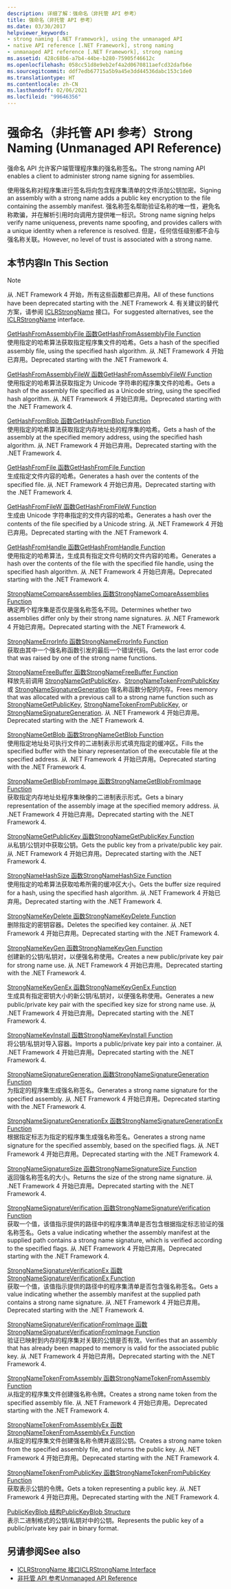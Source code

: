 ```yaml
---
description: 详细了解：强命名（非托管 API 参考）
title: 强命名（非托管 API 参考）
ms.date: 03/30/2017
helpviewer_keywords:
- strong naming [.NET Framework], using the unmanaged API
- native API reference [.NET Framework], strong naming
- unmanaged API reference [.NET Framework], strong naming
ms.assetid: 428c68b6-a7b4-44be-b280-75905f46612c
ms.openlocfilehash: 058cc51d8e9eb2ef4a2d0670811aefcd32dafb6e
ms.sourcegitcommit: ddf7edb67715a5b9a45e3dd44536dabc153c1de0
ms.translationtype: HT
ms.contentlocale: zh-CN
ms.lasthandoff: 02/06/2021
ms.locfileid: "99646356"
---
```

# <a name="strong-naming-unmanaged-api-reference"></a><span data-ttu-id="12d2b-103">强命名（非托管 API 参考）</span><span class="sxs-lookup"><span data-stu-id="12d2b-103">Strong Naming (Unmanaged API Reference)</span></span>

<span data-ttu-id="12d2b-104">强命名 API 允许客户端管理程序集的强名称签名。</span><span class="sxs-lookup"><span data-stu-id="12d2b-104">The strong naming API enables a client to administer strong name signing for assemblies.</span></span>  
  
 <span data-ttu-id="12d2b-105">使用强名称对程序集进行签名将向包含程序集清单的文件添加公钥加密。</span><span class="sxs-lookup"><span data-stu-id="12d2b-105">Signing an assembly with a strong name adds a public key encryption to the file containing the assembly manifest.</span></span> <span data-ttu-id="12d2b-106">强名称签名帮助验证名称的唯一性，避免名称欺骗，并在解析引用时向调用方提供唯一标识。</span><span class="sxs-lookup"><span data-stu-id="12d2b-106">Strong name signing helps verify name uniqueness, prevents name spoofing, and provides callers with a unique identity when a reference is resolved.</span></span> <span data-ttu-id="12d2b-107">但是，任何信任级别都不会与强名称关联。</span><span class="sxs-lookup"><span data-stu-id="12d2b-107">However, no level of trust is associated with a strong name.</span></span>  
  
## <a name="in-this-section"></a><span data-ttu-id="12d2b-108">本节内容</span><span class="sxs-lookup"><span data-stu-id="12d2b-108">In This Section</span></span>  
  
> [!NOTE]
> <span data-ttu-id="12d2b-109">从 .NET Framework 4 开始，所有这些函数都已弃用。</span><span class="sxs-lookup"><span data-stu-id="12d2b-109">All of these functions have been deprecated starting with the .NET Framework 4.</span></span> <span data-ttu-id="12d2b-110">有关建议的替代方案，请参阅 [ICLRStrongName](../hosting/iclrstrongname-interface.md) 接口。</span><span class="sxs-lookup"><span data-stu-id="12d2b-110">For suggested alternatives, see the [ICLRStrongName](../hosting/iclrstrongname-interface.md) interface.</span></span>  
  
 [<span data-ttu-id="12d2b-111">GetHashFromAssemblyFile 函数</span><span class="sxs-lookup"><span data-stu-id="12d2b-111">GetHashFromAssemblyFile Function</span></span>](gethashfromassemblyfile-function.md)  
 <span data-ttu-id="12d2b-112">使用指定的哈希算法获取指定程序集文件的哈希。</span><span class="sxs-lookup"><span data-stu-id="12d2b-112">Gets a hash of the specified assembly file, using the specified hash algorithm.</span></span> <span data-ttu-id="12d2b-113">从 .NET Framework 4 开始已弃用。</span><span class="sxs-lookup"><span data-stu-id="12d2b-113">Deprecated starting with the .NET Framework 4.</span></span>  
  
 [<span data-ttu-id="12d2b-114">GetHashFromAssemblyFileW 函数</span><span class="sxs-lookup"><span data-stu-id="12d2b-114">GetHashFromAssemblyFileW Function</span></span>](gethashfromassemblyfilew-function.md)  
 <span data-ttu-id="12d2b-115">使用指定的哈希算法获取指定为 Unicode 字符串的程序集文件的哈希。</span><span class="sxs-lookup"><span data-stu-id="12d2b-115">Gets a hash of the assembly file specified as a Unicode string, using the specified hash algorithm.</span></span> <span data-ttu-id="12d2b-116">从 .NET Framework 4 开始已弃用。</span><span class="sxs-lookup"><span data-stu-id="12d2b-116">Deprecated starting with the .NET Framework 4.</span></span>  
  
 [<span data-ttu-id="12d2b-117">GetHashFromBlob 函数</span><span class="sxs-lookup"><span data-stu-id="12d2b-117">GetHashFromBlob Function</span></span>](gethashfromblob-function.md)  
 <span data-ttu-id="12d2b-118">使用指定的哈希算法获取指定内存地址处的程序集的哈希。</span><span class="sxs-lookup"><span data-stu-id="12d2b-118">Gets a hash of the assembly at the specified memory address, using the specified hash algorithm.</span></span> <span data-ttu-id="12d2b-119">从 .NET Framework 4 开始已弃用。</span><span class="sxs-lookup"><span data-stu-id="12d2b-119">Deprecated starting with the .NET Framework 4.</span></span>  
  
 [<span data-ttu-id="12d2b-120">GetHashFromFile 函数</span><span class="sxs-lookup"><span data-stu-id="12d2b-120">GetHashFromFile Function</span></span>](gethashfromfile-function.md)  
 <span data-ttu-id="12d2b-121">生成指定文件内容的哈希。</span><span class="sxs-lookup"><span data-stu-id="12d2b-121">Generates a hash over the contents of the specified file.</span></span>  <span data-ttu-id="12d2b-122">从 .NET Framework 4 开始已弃用。</span><span class="sxs-lookup"><span data-stu-id="12d2b-122">Deprecated starting with the .NET Framework 4.</span></span>  
  
 [<span data-ttu-id="12d2b-123">GetHashFromFileW 函数</span><span class="sxs-lookup"><span data-stu-id="12d2b-123">GetHashFromFileW Function</span></span>](gethashfromfilew-function.md)  
 <span data-ttu-id="12d2b-124">生成由 Unicode 字符串指定的文件内容的哈希。</span><span class="sxs-lookup"><span data-stu-id="12d2b-124">Generates a hash over the contents of the file specified by a Unicode string.</span></span> <span data-ttu-id="12d2b-125">从 .NET Framework 4 开始已弃用。</span><span class="sxs-lookup"><span data-stu-id="12d2b-125">Deprecated starting with the .NET Framework 4.</span></span>  
  
 [<span data-ttu-id="12d2b-126">GetHashFromHandle 函数</span><span class="sxs-lookup"><span data-stu-id="12d2b-126">GetHashFromHandle Function</span></span>](gethashfromhandle-function.md)  
 <span data-ttu-id="12d2b-127">使用指定的哈希算法，生成具有指定文件句柄的文件内容的哈希。</span><span class="sxs-lookup"><span data-stu-id="12d2b-127">Generates a hash over the contents of the file with the specified file handle, using the specified hash algorithm.</span></span>  <span data-ttu-id="12d2b-128">从 .NET Framework 4 开始已弃用。</span><span class="sxs-lookup"><span data-stu-id="12d2b-128">Deprecated starting with the .NET Framework 4.</span></span>  
  
 [<span data-ttu-id="12d2b-129">StrongNameCompareAssemblies 函数</span><span class="sxs-lookup"><span data-stu-id="12d2b-129">StrongNameCompareAssemblies Function</span></span>](strongnamecompareassemblies-function.md)  
 <span data-ttu-id="12d2b-130">确定两个程序集是否仅是强名称签名不同。</span><span class="sxs-lookup"><span data-stu-id="12d2b-130">Determines whether two assemblies differ only by their strong name signatures.</span></span> <span data-ttu-id="12d2b-131">从 .NET Framework 4 开始已弃用。</span><span class="sxs-lookup"><span data-stu-id="12d2b-131">Deprecated starting with the .NET Framework 4.</span></span>  
  
 [<span data-ttu-id="12d2b-132">StrongNameErrorInfo 函数</span><span class="sxs-lookup"><span data-stu-id="12d2b-132">StrongNameErrorInfo Function</span></span>](strongnameerrorinfo-function.md)  
 <span data-ttu-id="12d2b-133">获取由其中一个强名称函数引发的最后一个错误代码。</span><span class="sxs-lookup"><span data-stu-id="12d2b-133">Gets the last error code that was raised by one of the strong name functions.</span></span>  
  
 [<span data-ttu-id="12d2b-134">StrongNameFreeBuffer 函数</span><span class="sxs-lookup"><span data-stu-id="12d2b-134">StrongNameFreeBuffer Function</span></span>](strongnamefreebuffer-function.md)  
 <span data-ttu-id="12d2b-135">释放先前调用 [StrongNameGetPublicKey](strongnamegetpublickey-function.md)、[StrongNameTokenFromPublicKey](strongnametokenfrompublickey-function.md) 或 [StrongNameSignatureGeneration](strongnamesignaturegeneration-function.md) 强名称函数分配的内存。</span><span class="sxs-lookup"><span data-stu-id="12d2b-135">Frees memory that was allocated with a previous call to a strong name function such as [StrongNameGetPublicKey](strongnamegetpublickey-function.md), [StrongNameTokenFromPublicKey](strongnametokenfrompublickey-function.md), or [StrongNameSignatureGeneration](strongnamesignaturegeneration-function.md).</span></span>   <span data-ttu-id="12d2b-136">从 .NET Framework 4 开始已弃用。</span><span class="sxs-lookup"><span data-stu-id="12d2b-136">Deprecated starting with the .NET Framework 4.</span></span>  
  
 [<span data-ttu-id="12d2b-137">StrongNameGetBlob 函数</span><span class="sxs-lookup"><span data-stu-id="12d2b-137">StrongNameGetBlob Function</span></span>](strongnamegetblob-function.md)  
 <span data-ttu-id="12d2b-138">使用指定地址处可执行文件的二进制表示形式填充指定的缓冲区。</span><span class="sxs-lookup"><span data-stu-id="12d2b-138">Fills the specified buffer with the binary representation of the executable file at the specified address.</span></span> <span data-ttu-id="12d2b-139">从 .NET Framework 4 开始已弃用。</span><span class="sxs-lookup"><span data-stu-id="12d2b-139">Deprecated starting with the .NET Framework 4.</span></span>  
  
 [<span data-ttu-id="12d2b-140">StrongNameGetBlobFromImage 函数</span><span class="sxs-lookup"><span data-stu-id="12d2b-140">StrongNameGetBlobFromImage Function</span></span>](strongnamegetblobfromimage-function.md)  
 <span data-ttu-id="12d2b-141">获取指定内存地址处程序集映像的二进制表示形式。</span><span class="sxs-lookup"><span data-stu-id="12d2b-141">Gets a binary representation of the assembly image at the specified memory address.</span></span> <span data-ttu-id="12d2b-142">从 .NET Framework 4 开始已弃用。</span><span class="sxs-lookup"><span data-stu-id="12d2b-142">Deprecated starting with the .NET Framework 4.</span></span>  
  
 [<span data-ttu-id="12d2b-143">StrongNameGetPublicKey 函数</span><span class="sxs-lookup"><span data-stu-id="12d2b-143">StrongNameGetPublicKey Function</span></span>](strongnamegetpublickey-function.md)  
 <span data-ttu-id="12d2b-144">从私钥/公钥对中获取公钥。</span><span class="sxs-lookup"><span data-stu-id="12d2b-144">Gets the public key from a private/public key pair.</span></span> <span data-ttu-id="12d2b-145">从 .NET Framework 4 开始已弃用。</span><span class="sxs-lookup"><span data-stu-id="12d2b-145">Deprecated starting with the .NET Framework 4.</span></span>  
  
 [<span data-ttu-id="12d2b-146">StrongNameHashSize 函数</span><span class="sxs-lookup"><span data-stu-id="12d2b-146">StrongNameHashSize Function</span></span>](strongnamehashsize-function.md)  
 <span data-ttu-id="12d2b-147">使用指定的哈希算法获取哈希所需的缓冲区大小。</span><span class="sxs-lookup"><span data-stu-id="12d2b-147">Gets the buffer size required for a hash, using the specified hash algorithm.</span></span>  <span data-ttu-id="12d2b-148">从 .NET Framework 4 开始已弃用。</span><span class="sxs-lookup"><span data-stu-id="12d2b-148">Deprecated starting with the .NET Framework 4.</span></span>  
  
 [<span data-ttu-id="12d2b-149">StrongNameKeyDelete 函数</span><span class="sxs-lookup"><span data-stu-id="12d2b-149">StrongNameKeyDelete Function</span></span>](strongnamekeydelete-function.md)  
 <span data-ttu-id="12d2b-150">删除指定的密钥容器。</span><span class="sxs-lookup"><span data-stu-id="12d2b-150">Deletes the specified key container.</span></span> <span data-ttu-id="12d2b-151">从 .NET Framework 4 开始已弃用。</span><span class="sxs-lookup"><span data-stu-id="12d2b-151">Deprecated starting with the .NET Framework 4.</span></span>  
  
 [<span data-ttu-id="12d2b-152">StrongNameKeyGen 函数</span><span class="sxs-lookup"><span data-stu-id="12d2b-152">StrongNameKeyGen Function</span></span>](strongnamekeygen-function.md)  
 <span data-ttu-id="12d2b-153">创建新的公钥/私钥对，以便强名称使用。</span><span class="sxs-lookup"><span data-stu-id="12d2b-153">Creates a new public/private key pair for strong name use.</span></span>  <span data-ttu-id="12d2b-154">从 .NET Framework 4 开始已弃用。</span><span class="sxs-lookup"><span data-stu-id="12d2b-154">Deprecated starting with the .NET Framework 4.</span></span>  
  
 [<span data-ttu-id="12d2b-155">StrongNameKeyGenEx 函数</span><span class="sxs-lookup"><span data-stu-id="12d2b-155">StrongNameKeyGenEx Function</span></span>](strongnamekeygenex-function.md)  
 <span data-ttu-id="12d2b-156">生成具有指定密钥大小的新公钥/私钥对，以便强名称使用。</span><span class="sxs-lookup"><span data-stu-id="12d2b-156">Generates a new public/private key pair with the specified key size for strong name use.</span></span> <span data-ttu-id="12d2b-157">从 .NET Framework 4 开始已弃用。</span><span class="sxs-lookup"><span data-stu-id="12d2b-157">Deprecated starting with the .NET Framework 4.</span></span>  
  
 [<span data-ttu-id="12d2b-158">StrongNameKeyInstall 函数</span><span class="sxs-lookup"><span data-stu-id="12d2b-158">StrongNameKeyInstall Function</span></span>](strongnamekeyinstall-function.md)  
 <span data-ttu-id="12d2b-159">将公钥/私钥对导入容器。</span><span class="sxs-lookup"><span data-stu-id="12d2b-159">Imports a public/private key pair into a container.</span></span>  <span data-ttu-id="12d2b-160">从 .NET Framework 4 开始已弃用。</span><span class="sxs-lookup"><span data-stu-id="12d2b-160">Deprecated starting with the .NET Framework 4.</span></span>  
  
 [<span data-ttu-id="12d2b-161">StrongNameSignatureGeneration 函数</span><span class="sxs-lookup"><span data-stu-id="12d2b-161">StrongNameSignatureGeneration Function</span></span>](strongnamesignaturegeneration-function.md)  
 <span data-ttu-id="12d2b-162">为指定的程序集生成强名称签名。</span><span class="sxs-lookup"><span data-stu-id="12d2b-162">Generates a strong name signature for the specified assembly.</span></span>   <span data-ttu-id="12d2b-163">从 .NET Framework 4 开始已弃用。</span><span class="sxs-lookup"><span data-stu-id="12d2b-163">Deprecated starting with the .NET Framework 4.</span></span>  
  
 [<span data-ttu-id="12d2b-164">StrongNameSignatureGenerationEx 函数</span><span class="sxs-lookup"><span data-stu-id="12d2b-164">StrongNameSignatureGenerationEx Function</span></span>](strongnamesignaturegenerationex-function.md)  
 <span data-ttu-id="12d2b-165">根据指定标志为指定的程序集生成强名称签名。</span><span class="sxs-lookup"><span data-stu-id="12d2b-165">Generates a strong name signature for the specified assembly, based on the specified flags.</span></span>    <span data-ttu-id="12d2b-166">从 .NET Framework 4 开始已弃用。</span><span class="sxs-lookup"><span data-stu-id="12d2b-166">Deprecated starting with the .NET Framework 4.</span></span>  
  
 [<span data-ttu-id="12d2b-167">StrongNameSignatureSize 函数</span><span class="sxs-lookup"><span data-stu-id="12d2b-167">StrongNameSignatureSize Function</span></span>](strongnamesignaturesize-function.md)  
 <span data-ttu-id="12d2b-168">返回强名称签名的大小。</span><span class="sxs-lookup"><span data-stu-id="12d2b-168">Returns the size of the strong name signature.</span></span> <span data-ttu-id="12d2b-169">从 .NET Framework 4 开始已弃用。</span><span class="sxs-lookup"><span data-stu-id="12d2b-169">Deprecated starting with the .NET Framework 4.</span></span>  
  
 [<span data-ttu-id="12d2b-170">StrongNameSignatureVerification 函数</span><span class="sxs-lookup"><span data-stu-id="12d2b-170">StrongNameSignatureVerification Function</span></span>](strongnamesignatureverification-function.md)  
 <span data-ttu-id="12d2b-171">获取一个值，该值指示提供的路径中的程序集清单是否包含根据指定标志验证的强名称签名。</span><span class="sxs-lookup"><span data-stu-id="12d2b-171">Gets a value indicating whether the assembly manifest at the supplied path contains a strong name signature, which is verified according to the specified flags.</span></span> <span data-ttu-id="12d2b-172">从 .NET Framework 4 开始已弃用。</span><span class="sxs-lookup"><span data-stu-id="12d2b-172">Deprecated starting with the .NET Framework 4.</span></span>  
  
 [<span data-ttu-id="12d2b-173">StrongNameSignatureVerificationEx 函数</span><span class="sxs-lookup"><span data-stu-id="12d2b-173">StrongNameSignatureVerificationEx Function</span></span>](strongnamesignatureverificationex-function.md)  
 <span data-ttu-id="12d2b-174">获取一个值，该值指示提供的路径中的程序集清单是否包含强名称签名。</span><span class="sxs-lookup"><span data-stu-id="12d2b-174">Gets a value indicating whether the assembly manifest at the supplied path contains a strong name signature.</span></span>  <span data-ttu-id="12d2b-175">从 .NET Framework 4 开始已弃用。</span><span class="sxs-lookup"><span data-stu-id="12d2b-175">Deprecated starting with the .NET Framework 4.</span></span>  
  
 [<span data-ttu-id="12d2b-176">StrongNameSignatureVerificationFromImage 函数</span><span class="sxs-lookup"><span data-stu-id="12d2b-176">StrongNameSignatureVerificationFromImage Function</span></span>](strongnamesignatureverificationfromimage-function.md)  
 <span data-ttu-id="12d2b-177">验证已映射到内存的程序集对关联的公钥是否有效。</span><span class="sxs-lookup"><span data-stu-id="12d2b-177">Verifies that an assembly that has already been mapped to memory is valid for the associated public key.</span></span> <span data-ttu-id="12d2b-178">从 .NET Framework 4 开始已弃用。</span><span class="sxs-lookup"><span data-stu-id="12d2b-178">Deprecated starting with the .NET Framework 4.</span></span>  
  
 [<span data-ttu-id="12d2b-179">StrongNameTokenFromAssembly 函数</span><span class="sxs-lookup"><span data-stu-id="12d2b-179">StrongNameTokenFromAssembly Function</span></span>](strongnametokenfromassembly-function.md)  
 <span data-ttu-id="12d2b-180">从指定的程序集文件创建强名称令牌。</span><span class="sxs-lookup"><span data-stu-id="12d2b-180">Creates a strong name token from the specified assembly file.</span></span>  <span data-ttu-id="12d2b-181">从 .NET Framework 4 开始已弃用。</span><span class="sxs-lookup"><span data-stu-id="12d2b-181">Deprecated starting with the .NET Framework 4.</span></span>  
  
 [<span data-ttu-id="12d2b-182">StrongNameTokenFromAssemblyEx 函数</span><span class="sxs-lookup"><span data-stu-id="12d2b-182">StrongNameTokenFromAssemblyEx Function</span></span>](strongnametokenfromassemblyex-function.md)  
 <span data-ttu-id="12d2b-183">从指定的程序集文件创建强名称令牌并返回公钥。</span><span class="sxs-lookup"><span data-stu-id="12d2b-183">Creates a strong name token from the specified assembly file, and returns the public key.</span></span> <span data-ttu-id="12d2b-184">从 .NET Framework 4 开始已弃用。</span><span class="sxs-lookup"><span data-stu-id="12d2b-184">Deprecated starting with the .NET Framework 4.</span></span>  
  
 [<span data-ttu-id="12d2b-185">StrongNameTokenFromPublicKey 函数</span><span class="sxs-lookup"><span data-stu-id="12d2b-185">StrongNameTokenFromPublicKey Function</span></span>](strongnametokenfrompublickey-function.md)  
 <span data-ttu-id="12d2b-186">获取表示公钥的令牌。</span><span class="sxs-lookup"><span data-stu-id="12d2b-186">Gets a token representing a public key.</span></span> <span data-ttu-id="12d2b-187">从 .NET Framework 4 开始已弃用。</span><span class="sxs-lookup"><span data-stu-id="12d2b-187">Deprecated starting with the .NET Framework 4.</span></span>  
  
 [<span data-ttu-id="12d2b-188">PublicKeyBlob 结构</span><span class="sxs-lookup"><span data-stu-id="12d2b-188">PublicKeyBlob Structure</span></span>](publickeyblob-structure.md)  
 <span data-ttu-id="12d2b-189">表示二进制格式的公钥/私钥对中的公钥。</span><span class="sxs-lookup"><span data-stu-id="12d2b-189">Represents the public key of a public/private key pair in binary format.</span></span>  
  
## <a name="see-also"></a><span data-ttu-id="12d2b-190">另请参阅</span><span class="sxs-lookup"><span data-stu-id="12d2b-190">See also</span></span>

- [<span data-ttu-id="12d2b-191">ICLRStrongName 接口</span><span class="sxs-lookup"><span data-stu-id="12d2b-191">ICLRStrongName Interface</span></span>](../hosting/iclrstrongname-interface.md)
- [<span data-ttu-id="12d2b-192">非托管 API 参考</span><span class="sxs-lookup"><span data-stu-id="12d2b-192">Unmanaged API Reference</span></span>](../index.md)
